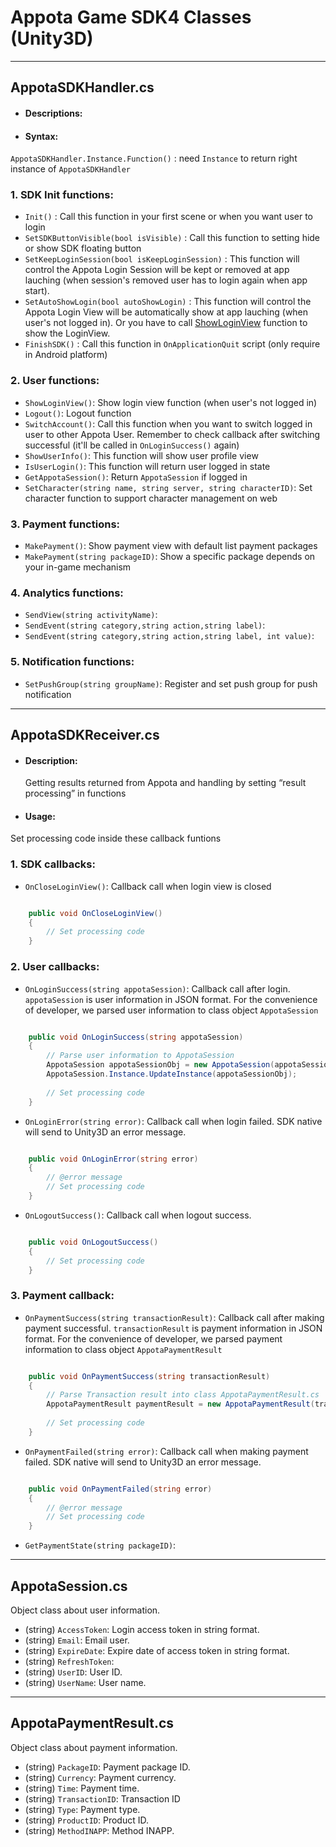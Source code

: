 Appota Game SDK4 Classes (Unity3D)
====

-------
AppotaSDKHandler.cs
------

* #### Descriptions:
* #### Syntax: 
`AppotaSDKHandler.Instance.Function()` : need `Instance` to return right instance of `AppotaSDKHandler`


### 1. SDK Init functions: <a name = "init-function"> </a>

* `Init()` : Call this function in your first scene or when you want user to login
* `SetSDKButtonVisible(bool isVisible)` : Call this function to setting hide or show SDK floating button
* `SetKeepLoginSession(bool isKeepLoginSession)` : This function will control the Appota Login Session will be kept or removed at app lauching (when session's removed user has to login again when app start).
* `SetAutoShowLogin(bool autoShowLogin)` : This function will control the Appota Login View will be automatically show at app lauching (when user's not logged in). Or you have to call [ShowLoginView](#show-login-view) function to show the LoginView.
* `FinishSDK()` : Call this function in `OnApplicationQuit` script (only require in Android platform)

### 2. User functions: <a name = "user-function"> </a>

* `ShowLoginView()`: Show login view function (when user's not logged in)
* `Logout()`: Logout function
* `SwitchAccount()`: Call this function when you want to switch logged in user to other Appota User. Remember to check callback after switching successful (it'll be called in `OnLoginSuccess()` again)
* `ShowUserInfo()`: This function will show user profile view  
* `IsUserLogin()`: This function will return user logged in state
* `GetAppotaSession()`: Return `AppotaSession` if logged in
* `SetCharacter(string name, string server, string characterID)`: Set character function to support character management on web

### 3. Payment functions: <a name = "payment-function"> </a>

* `MakePayment()`: Show payment view with default list payment packages
* `MakePayment(string packageID)`: Show a specific package depends on your in-game mechanism

### 4. Analytics functions: <a name = "analytic-function"> </a>

* `SendView(string activityName)`:
* `SendEvent(string category,string action,string label)`:
* `SendEvent(string category,string action,string label, int value)`:

### 5. Notification functions: <a name = "notification-function"> </a>


* `SetPushGroup(string groupName)`: Register and set push group for push notification


-----

AppotaSDKReceiver.cs <a name = "appota-sdk-receiver"> </a>
-----
* #### Description:
  Getting results returned from Appota and handling by setting “result processing” in functions
* #### Usage: 
Set processing code inside these callback funtions

### 1. SDK callbacks: <a name = "sdk-callback"> </a>

* `OnCloseLoginView()`: Callback call when login view is closed

```c#

	public void OnCloseLoginView()
	{
		// Set processing code
	}
```

### 2. User callbacks: <a name = "user-callback"> </a>

* `OnLoginSuccess(string appotaSession)`: Callback call after login. `appotaSession` is user information in JSON format. For the convenience of developer, we parsed user information to class object `AppotaSession`

```c#

	public void OnLoginSuccess(string appotaSession)
	{
		// Parse user information to AppotaSession
		AppotaSession appotaSessionObj = new AppotaSession(appotaSession);
		AppotaSession.Instance.UpdateInstance(appotaSessionObj);
	
		// Set processing code
	}
```

* `OnLoginError(string error)`: Callback call when login failed. SDK native will send to Unity3D an error message.

```c#

	public void OnLoginError(string error)
	{	
		// @error message
		// Set processing code
	}
```

* `OnLogoutSuccess()`: Callback call when logout success.

```c#

	public void OnLogoutSuccess()
	{	
		// Set processing code
	}
```

### 3. Payment callback: <a name = "payment-callback"> </a>

* `OnPaymentSuccess(string transactionResult)`: Callback call after making payment successful. `transactionResult` is payment information in JSON format. For the convenience of developer, we parsed payment information to class object `AppotaPaymentResult`

```c#

	public void OnPaymentSuccess(string transactionResult)
	{	
		// Parse Transaction result into class AppotaPaymentResult.cs
		AppotaPaymentResult paymentResult = new AppotaPaymentResult(transactionResult);
		
		// Set processing code
	}
```

* `OnPaymentFailed(string error)`:  Callback call when making payment failed. SDK native will send to Unity3D an error message.

```c#

	public void OnPaymentFailed(string error)
	{	
		// @error message
		// Set processing code
	}
```

* `GetPaymentState(string packageID)`: 

------

AppotaSession.cs <a name = "appota-session"> </a>
-----
Object class about user information.

* (string) `AccessToken`: Login access token in string format.
* (string) `Email`: Email user.
* (string) `ExpireDate`: Expire date of access token in string format.
* (string) `RefreshToken`: 
* (string) `UserID`: User ID.
* (string) `UserName`: User name.

------

AppotaPaymentResult.cs <a name = "appota-payment-result"> </a>
----
Object class about payment information.

* (string) `PackageID`: Payment package ID.
* (string) `Currency`: Payment currency.
* (string) `Time`: Payment time.
* (string) `TransactionID`: Transaction ID
* (string) `Type`: Payment type.
* (string) `ProductID`: Product ID.
* (string) `MethodINAPP`: Method INAPP.
